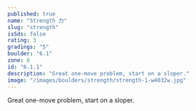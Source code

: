 ```yaml
---
published: true
name: "Strength 力"
slug: "strength"
isSds: false
rating: 3
gradings: "5"
boulder: "6.1"
zone: 6
id: "6.1.1"
description: "Great one-move problem, start on a sloper."
image: "/images/boulders/strength/strength-1-w4032w.jpg"
---
```


Great one-move problem, start on a sloper.
